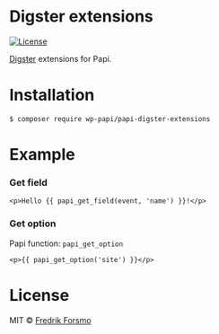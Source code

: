 # Digster extensions

[![License](https://img.shields.io/packagist/l/wp-papi/papi-digster-extensions.svg)](https://packagist.org/packages/wp-papi/papi-digster-extensions)

[Digster](https://github.com/frozzare/wp-digster) extensions for Papi.

# Installation

```
$ composer require wp-papi/papi-digster-extensions
```

# Example

### Get field

```twig
<p>Hello {{ papi_get_field(event, 'name') }}!</p>
```

### Get option

Papi function: `papi_get_option`

```twig
<p>{{ papi_get_option('site') }}</p>
```

# License

MIT © [Fredrik Forsmo](https://github.com/frozzare)
